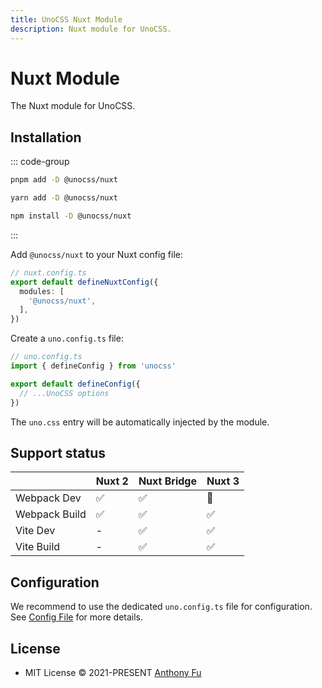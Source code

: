 ```yaml
---
title: UnoCSS Nuxt Module
description: Nuxt module for UnoCSS.
---
```


# Nuxt Module

The Nuxt module for UnoCSS.

## Installation

::: code-group
  ```bash [pnpm]
  pnpm add -D @unocss/nuxt
  ```
  ```bash [yarn]
  yarn add -D @unocss/nuxt
  ```
  ```bash [npm]
  npm install -D @unocss/nuxt
  ```
:::

Add `@unocss/nuxt` to your Nuxt config file:

```ts
// nuxt.config.ts
export default defineNuxtConfig({
  modules: [
    '@unocss/nuxt',
  ],
})
```

Create a `uno.config.ts` file:

```ts
// uno.config.ts
import { defineConfig } from 'unocss'

export default defineConfig({
  // ...UnoCSS options
})
```

The `uno.css` entry will be automatically injected by the module.

## Support status

| | Nuxt 2 | Nuxt Bridge | Nuxt 3 |
| --- | :-- | :-- | :-- |
| Webpack Dev | ✅ | ✅ | 🚧 |
| Webpack Build | ✅ | ✅ | ✅ |
| Vite Dev | - | ✅ | ✅ |
| Vite Build | - | ✅ | ✅ |

## Configuration

We recommend to use the dedicated `uno.config.ts` file for configuration. See [Config File](/guide/config-file) for more details.

## License

- MIT License &copy; 2021-PRESENT [Anthony Fu](https://github.com/antfu)
